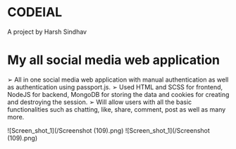 # CODEIAL
A project by Harsh Sindhav
# My all social media web application
➢	All in one social media web application with manual authentication as well as authentication using passport.js.
➢	Used HTML and SCSS for frontend, NodeJS for backend, MongoDB for storing the data and cookies for creating and destroying the session.
➢	Will allow users with all the basic functionalities such as chatting, like, share, comment, post as well as many more.   

![Screen_shot_1](/Screenshot (109).png)
![Screen_shot_1](/Screenshot (109).png)
